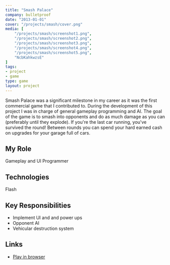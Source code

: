 ```yaml
---
title: "Smash Palace"
company: bulletproof
date: "2013-01-01"
cover: "/projects/smash/cover.png"
media: [
    "/projects/smash/screenshot1.png",
    "/projects/smash/screenshot2.png",
    "/projects/smash/screenshot3.png",
    "/projects/smash/screenshot4.png",
    "/projects/smash/screenshot5.png",
    "NcbKahkwzsE"
]
tags:
- project
- game
type: game
layout: project
---
```


Smash Palace was a significant milestone in my career as it was the first commercial game that I contributed to. During the development of this project I was in charge of general gameplay programming and AI. The goal of the game is to smash into opponents and do as much damage as you can (preferably until they explode). If you're the last car running, you've survived the round! Between rounds you can spend your hard earned cash on upgrades for your garage full of cars.

## My Role
Gameplay and UI Programmer

## Technologies
Flash

## Key Responsibilities
* Implement UI and and power ups
* Opponent AI
* Vehicular destruction system

## Links
* [Play in browser](http://bulletproofarcade.com/games/SmashPalace)